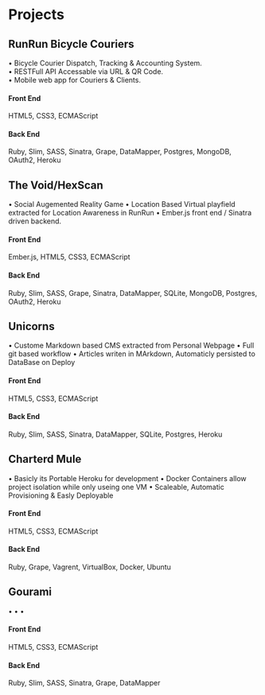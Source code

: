 # Projects

## RunRun Bicycle Couriers

• Bicycle Courier Dispatch, Tracking & Accounting System.  
• RESTFull API Accessable via URL & QR Code.  
• Mobile web app for Couriers & Clients.  

#### Front End
HTML5, CSS3, ECMAScript
#### Back End
Ruby, Slim, SASS, Sinatra, Grape, DataMapper, Postgres, MongoDB, OAuth2, Heroku


## The Void/HexScan

• Social Augemented Reality Game
• Location Based Virtual playfield extracted for Location Awareness in RunRun
• Ember.js front end / Sinatra driven backend.

#### Front End
Ember.js, HTML5, CSS3, ECMAScript
#### Back End
Ruby, Slim, SASS, Grape, Sinatra, DataMapper, SQLite, MongoDB, Postgres, OAuth2, Heroku

## Unicorns

• Custome Markdown based CMS extracted from Personal Webpage
• Full git based workflow
• Articles writen in MArkdown, Automaticly persisted to DataBase on Deploy

#### Front End
HTML5, CSS3, ECMAScript

#### Back End
Ruby, Slim, SASS, Sinatra, DataMapper, SQLite, Postgres, Heroku

## Charterd Mule

• Basicly its Portable Heroku for development
• Docker Containers allow project isolation while only useing one VM
• Scaleable, Automatic Provisioning & Easly Deployable

#### Front End
HTML5, CSS3, ECMAScript
#### Back End
Ruby, Grape, Vagrent, VirtualBox, Docker, Ubuntu

## Gourami

• 
• 
• 

#### Front End
HTML5, CSS3, ECMAScript
#### Back End
Ruby, Slim, SASS, Sinatra, Grape, DataMapper